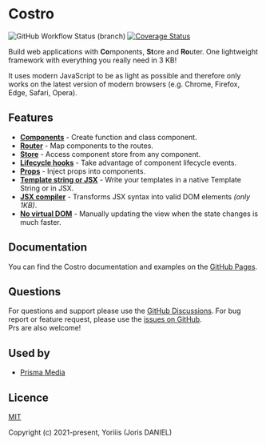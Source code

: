 # Costro

![GitHub Workflow Status (branch)](https://img.shields.io/github/workflow/status/yoriiis/costro/CI/main?style=for-the-badge) [![Coverage Status](https://img.shields.io/coveralls/github/yoriiis/costro?style=for-the-badge)](https://coveralls.io/github/yoriiis/costro?branch=main)

Build web applications with **Co**mponents, **St**ore and **Ro**uter.
One lightweight framework with everything you really need in 3 KB!

It uses modern JavaScript to be as light as possible and therefore only works on the latest version of modern browsers (e.g. Chrome, Firefox, Edge, Safari, Opera).

## Features

- [**Components**](https://yoriiis.github.io/costro/docs/component) - Create function and class component.
- [**Router**](https://yoriiis.github.io/costro/docs/router) - Map components to the routes.
- [**Store**](https://yoriiis.github.io/costro/docs/store) - Access component store from any component.
- [**Lifecycle hooks**](https://yoriiis.github.io/costro/docs/component#lifecycle-hooks) - Take advantage of component lifecycle events.
- [**Props**](https://yoriiis.github.io/costro/docs/component#props) - Inject props into components.
- [**Template string or JSX**](https://yoriiis.github.io/costro/docs/template-syntax) - Write your templates in a native Template String or in JSX.
- [**JSX compiler**](https://yoriiis.github.io/costro/docs/template-syntax#jsx-) - Transforms JSX syntax into valid DOM elements _(only 1KB)_.
- [**No virtual DOM**](https://yoriiis.github.io/costro/docs/intro#virtual-dom) - Manually updating the view when the state changes is much faster.

## Documentation

You can find the Costro documentation and examples on the [GitHub Pages](https://yoriiis.github.io/costro).

## Questions

For questions and support please use the [GitHub Discussions](https://github.com/yoriiis/costro/discussions). For bug report or feature request, please use the [issues on GitHub](https://github.com/yoriiis/costro/issues).<br />Prs are also welcome!

## Used by

- [Prisma Media](https://www.prismamedia.com)

## Licence

[MIT](https://opensource.org/licenses/MIT)

Copyright (c) 2021-present, Yoriiis (Joris DANIEL)
